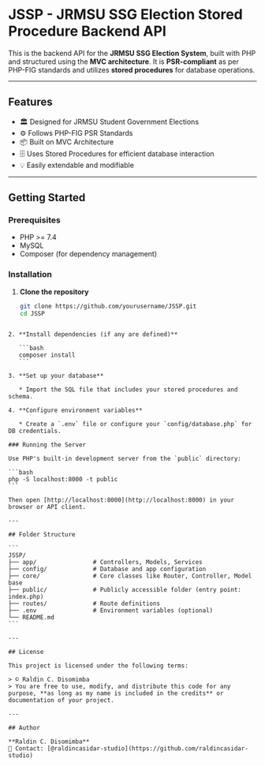# JSSP - JRMSU SSG Election Stored Procedure Backend API

This is the backend API for the **JRMSU SSG Election System**, built with PHP and structured using the **MVC architecture**. It is **PSR-compliant** as per PHP-FIG standards and utilizes **stored procedures** for database operations.

---

## Features

- 🏛️ Designed for JRMSU Student Government Elections
- ⚙️ Follows PHP-FIG PSR Standards
- 📦 Built on MVC Architecture
- 🗄️ Uses Stored Procedures for efficient database interaction
- 💡 Easily extendable and modifiable

---

## Getting Started

### Prerequisites

- PHP >= 7.4
- MySQL
- Composer (for dependency management)

### Installation

1. **Clone the repository**
   ```bash
   git clone https://github.com/yourusername/JSSP.git
   cd JSSP
````

2. **Install dependencies (if any are defined)**

   ```bash
   composer install
   ```

3. **Set up your database**

   * Import the SQL file that includes your stored procedures and schema.

4. **Configure environment variables**

   * Create a `.env` file or configure your `config/database.php` for DB credentials.

### Running the Server

Use PHP's built-in development server from the `public` directory:

```bash
php -S localhost:8000 -t public
```

Then open [http://localhost:8000](http://localhost:8000) in your browser or API client.

---

## Folder Structure

```
JSSP/
├── app/                # Controllers, Models, Services
├── config/             # Database and app configuration
├── core/               # Core classes like Router, Controller, Model base
├── public/             # Publicly accessible folder (entry point: index.php)
├── routes/             # Route definitions
├── .env                # Environment variables (optional)
└── README.md
```

---

## License

This project is licensed under the following terms:

> © Raldin C. Disomimba
> You are free to use, modify, and distribute this code for any purpose, **as long as my name is included in the credits** or documentation of your project.

---

## Author

**Raldin C. Disomimba**
📧 Contact: [@raldincasidar-studio](https://github.com/raldincasidar-studio)